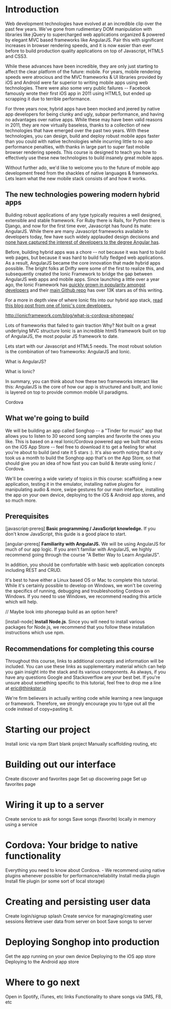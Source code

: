 # Introduction
Web development technologies have evolved at an incredible clip over the past few years. We've gone from rudimentary DOM manipulation with libraries like jQuery to supercharged web applications organized & powered by elegant MVC based frameworks like AngularJS. Pair this with significant increases in browser rendering speeds, and it is now easier than ever before to build production quality applications on top of Javascript, HTML5 and CSS3.

While these advances have been incredible, they are only just starting to affect the clear platform of the future: mobile. For years, mobile rendering speeds were atrocious and the MVC frameworks & UI libraries provided by iOS and Android were far superior to writing mobile apps using web technologies. There were also some very public failures -- Facebook famously wrote their first iOS app in 2011 using HTML5, but ended up scrapping it due to terrible performance.

For three years now, hybrid apps have been mocked and jeered by native app developers for being clunky and ugly, subpar performance, and having no advantages over native apps. While these may have been valid reasons in 2011, they are now virtually baseless, thanks to a collection of new technologies that have emerged over the past two years. With these technologies, you can design, build and deploy robust mobile apps faster than you could with native technologies while incurring little to no app performance penalties, with thanks in large part to super fast mobile browser rendering speeds. This course is designed to teach you how to effectively use these new technologies to build insanely great mobile apps.

Without further ado, we'd like to welcome you to the future of mobile app development freed from the shackles of native languages & frameworks. Lets learn what the new mobile stack consists of and how it works.

## The new technologies powering modern hybrid apps
Building robust applications of any type typically requires a well designed, extensible and stable framework. For Ruby there is Rails, for Python there is Django, and now for the first time ever, Javascript has found its mate: AngularJS. While there are many Javascript frameworks available to developers today, few have such widely applauded design decisions and [none have captured the interest of developers to the degree Angular has](http://www.google.com/trends/explore?hl=en-US&q=angularjs,+backbone.js,+ember.js,+react.js&cmpt=q&tz&tz&content=1).

Before, building hybrid apps was a chore -- not because it was hard to build web pages, but because it was hard to build fully fledged web applications. As a result, AngularJS became the core innovation that made hybrid apps possible. The bright folks at Drifty were some of the first to realize this, and subsequently created the Ionic Framework to bridge the gap between AngularJS web apps and mobile apps. Since launching a little over a year ago, the Ionic Framework has [quickly grown in popularity amongst developers](http://www.google.com/trends/explore?hl=en-US&q=ionic+framework&cmpt=q&tz&tz&content=1) and their [main Github repo](https://github.com/driftyco/ionic) has over 13K stars as of this writing.

For a more in depth view of where Ionic fits into our hybrid app stack, [read this blog post from one of Ionic's core developers.](http://ionicframework.com/blog/where-does-the-ionic-framework-fit-in/)



http://ionicframework.com/blog/what-is-cordova-phonegap/

Lots of frameworks that failed to gain traction
Why? Not built on a great underlying MVC structure
Ionic is an incredible html5 framework built on top of AngularJS, the most popular JS framework to date.


Lets start with our Javascript and HTML5 needs. The most robust solution is the combination of two frameworks: AngularJS and Ionic. 

What is AngularJS?

What is Ionic?

In summary, you can think about how these two frameworks interact like this: AngularJS is the core of how our app is structured and built, and Ionic is layered on top to provide common mobile UI paradigms.

Cordova

## What we're going to build
We will be building an app called Songhop -- a "Tinder for music" app that allows you to listen to 30 second song samples and favorite the ones you like. This is based on a real Ionic/Cordova powered app we built that exists on the iOS App Store -- feel free to download it to get a feeling for what you're about to build (and rate it 5 stars :). It's also worth noting that it only took us a month to build the Songhop app that's on the App Store, so that should give you an idea of how fast you can build & iterate using Ionic / Cordova.

We'll be covering a wide variety of topics in this course: scaffolding a new application, testing it in the emulator, installing native plugins for manipulating audio & more, swipe gestures for our main interface, installing the app on your own device, deploying to the iOS & Android app stores, and so much more.


## Prerequisites

[javascript-prereq] __Basic programming / JavaScript knowledge.__ If you don't know JavaScript, this guide is a good place to start.

[angular-prereq] __Familiarity with AngularJS.__ We will be using AngularJS for much of our app logic. If you aren't familiar with AngularJS, we highly recommend going through the course "A Better Way to Learn AngularJS".

In addition, you should be comfortable with basic web application concepts including REST and CRUD.

It's best to have either a Linux based OS or Mac to complete this tutorial. While it's certainly possible to develop on Windows, we won't be covering the specifics of running, debugging and troubleshooting Cordova on Windows. If you need to use Windows, we recommend reading this article which will help.

// Maybe look into phonegap build as an option here?

[install-node]  __Install Node.js__. Since you will need to install various packages for Node.js, we recommend that you follow these installation instructions which use npm.


## Recommendations for completing this course
Throughout this course, links to additional concepts and information will be included. You can use these links as supplementary material which can help you gain insight into the stack and its various components. As always, if you have any questions Google and Stackoverflow are your best bet. If you're unsure about something specific to this tutorial, feel free to drop me a line at eric@thinkster.io

We're firm believers in actually writing code while learning a new language or framework. Therefore, we strongly encourage you to type out all the code instead of copy+pasting it.


# Starting our project
Install ionic via npm
Start blank project
Manually scaffolding routing, etc

# Building out our interface
Create discover and favorites page
Set up discovering page
Set up favorites page

# Wiring it up to a server
Create service to ask for songs
Save songs (favorite) locally in memory using a service

# Cordova: Your bridge to native functionality
Everything you need to know about Cordova.
	- We recommend using native plugins whenever possible for performance/reliability
Install media plugin
Install file plugin (or some sort of local storage)

# Creating and persisting user data
Create login/signup splash
Create service for managing/creating user sessions
Retrieve user data from server on boot
Save songs to server

# Deploying Songhop into production
Get the app running on your own device
Deploying to the iOS app store
Deploying to the Android app store

# Where to go next
Open in Spotify, iTunes, etc links
Functionality to share songs via SMS, FB, etc